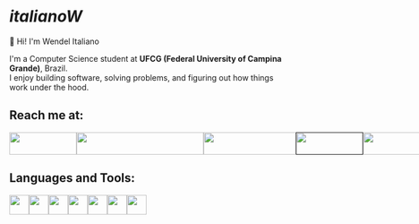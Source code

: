 # _italianoW_

👋 Hi! I'm Wendel Italiano

I'm a Computer Science student at **UFCG (Federal University of Campina Grande)**, Brazil.  
I enjoy building software, solving problems, and figuring out how things work under the hood.
##  Reach me at:
<div style="display: flex; align-items: center;">
  <a tag="Gmail" href="mailto:wendelitaliano2@gmail.com"><img src="https://img.shields.io/badge/Gmail-D14836?style=for-the-badge&logo=gmail&logoColor=white" width=120px height=40px/></a>
  <a tag="Outlook" href="mailto:wendelitaliano2@outlook.com"><img src="https://img.shields.io/badge/Microsoft_Outlook-0078D4?style=for-the-badge&logo=microsoft-outlook&logoColor=white" width=227px height=40px/></a>
  <a tag="Instagram" href="https://www.instagram.com/italianowendel"><img src="https://img.shields.io/badge/Instagram-E4405F?style=for-the-badge&logo=instagram&logoColor=white" width=165px height=40px/></a>
  <a tag="LinkedIn" href=""><img src="https://img.shields.io/badge/LinkedIn-0077B5?style=for-the-badge&logo=linkedin&logoColor=white" width=120px height=40px/></a>
  <a tag="Codeforces" href="https://codeforces.com/profile/yurocky"><img src="https://img.shields.io/badge/Codeforces-445f9d?style=for-the-badge&logo=Codeforces&logoColor=white" width=170px height=40px/></a>
</div>

## Languages and Tools:
<div style="display: flex; align-items: center;">
  <a tag="Java" href="https://www.java.com/"> <img src="https://cdn.jsdelivr.net/gh/devicons/devicon@latest/icons/java/java-original.svg" width=35px height=35px/></a>
  <a tag="JavaScript" href="https://github.com/italianoW"><img src="https://cdn.jsdelivr.net/gh/devicons/devicon@latest/icons/javascript/javascript-original.svg" width=35px height=35px/></a>
  <a tag="Python" href="https://www.python.org/"><img src="https://cdn.jsdelivr.net/gh/devicons/devicon@latest/icons/python/python-original.svg" width=35px height=35px/></a>
  <a tag="CSS" href="https://github.com/italianoW"><img src="https://cdn.jsdelivr.net/gh/devicons/devicon@latest/icons/css3/css3-original.svg" width=35px height=35px/></a>
  <a tag="HTML5" href="https://github.com/italianoW"><img src="https://cdn.jsdelivr.net/gh/devicons/devicon@latest/icons/html5/html5-original.svg" width=35px height=35px/></a>
  <a tag="Prolog" href="https://www.swi-prolog.org/"><img src="https://cdn.jsdelivr.net/gh/devicons/devicon@latest/icons/prolog/prolog-original.svg" width=35px height=35px/></a>
  <a tag="Haskell" href="https://www.haskell.org/"><img src="https://cdn.jsdelivr.net/gh/devicons/devicon@latest/icons/haskell/haskell-original.svg" width=35px height=35px/></a>
</div>


##


